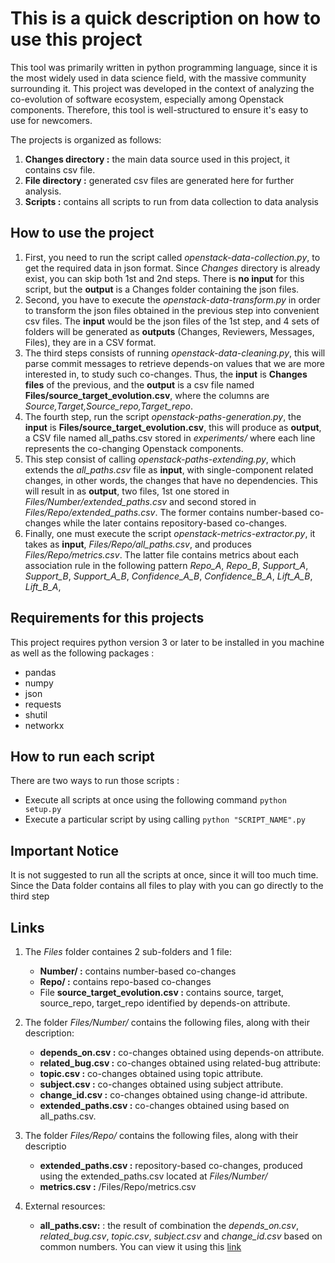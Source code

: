 # This is a quick description on how to use this project

This tool was primarily written in python programming language, since it is the most widely used in data science field, with the massive community surrounding it. This project was developed in the context of analyzing the co-evolution of software ecosystem, especially among Openstack components. Therefore, this tool is well-structured to ensure it's easy to use for newcomers.

The projects is organized as follows:

1. **Changes directory :** the main data source used in this project, it contains csv file.
2. **File directory :** generated csv files are generated here for further analysis.
3. **Scripts :** contains all scripts to run from data collection to data analysis

## How to use the project

1. First, you need to run the script called *openstack-data-collection.py*, to get the required data in json format. Since *Changes* directory is already exist, you can skip both 1st and 2nd steps. There is **no input** for this script, but the **output** is a Changes folder containing the json files.
2. Second, you have to execute the *openstack-data-transform.py* in order to transform the json files obtained in the previous step into convenient csv files. The **input** would be the json files of the 1st step, and 4 sets of folders will be generated as **outputs** (Changes, Reviewers, Messages, Files), they are in a CSV format.
3. The third steps consists of running *openstack-data-cleaning.py*, this will parse commit messages to retrieve depends-on values that we are more interested in, to study such co-changes. Thus, the **input** is **Changes files** of the previous, and the **output** is a csv file named **Files/source_target_evolution.csv**, where the columns are *Source,Target,Source_repo,Target_repo*.
4. The fourth step, run the script *openstack-paths-generation.py*, the **input** is **Files/source_target_evolution.csv**, this will produce as **output**, a CSV file named all_paths.csv stored in *experiments/* where each line represents the co-changing Openstack components.
5. This step consist of calling *openstack-paths-extending.py*, which extends the *all_paths.csv* file as **input**, with single-component related changes, in other words, the changes that have no dependencies. This will result in as **output**, two files, 1st one stored in *Files/Number/extended_paths.csv* and second stored in *Files/Repo/extended_paths.csv*. The former contains number-based co-changes while the later contains repository-based co-changes.
6. Finally, one must execute the script *openstack-metrics-extractor.py*, it takes as **input**, *Files/Repo/all_paths.csv*, and produces *Files/Repo/metrics.csv*. The latter file contains metrics about each association rule in the following pattern *Repo_A*, *Repo_B*, *Support_A*, *Support_B*, *Support_A_B*, *Confidence_A_B*, *Confidence_B_A*, *Lift_A_B*, *Lift_B_A*,

## Requirements for this projects

This project requires python version 3 or later to be installed in you machine as well as the following packages :

- pandas
- numpy
- json
- requests
- shutil
- networkx

## How to run each script

There are two ways to run those scripts :

- Execute all scripts at once using the following command `python setup.py`
- Execute a particular script by using calling `python "SCRIPT_NAME".py`

## Important Notice

It is not suggested to run all the scripts at once, since it will too much time. Since the Data folder contains all files to play with you can go directly to the third step

## Links

1. The *Files* folder containes 2 sub-folders and 1 file:
    - **Number/ :** contains number-based co-changes
    - **Repo/ :** contains repo-based co-changes
    - File **source_target_evolution.csv :** contains source, target, source_repo, target_repo identified by depends-on attribute.

2. The folder *Files/Number/* contains the following files, along with their description:
    - **depends_on.csv :** co-changes obtained using depends-on attribute.
    - **related_bug.csv :** co-changes obtained using related-bug attribute:
    - **topic.csv :** co-changes obtained using topic attribute.
    - **subject.csv :** co-changes obtained using subject attribute.
    - **change_id.csv :** co-changes obtained using change-id attribute.
    - **extended_paths.csv :** co-changes obtained using based on all_paths.csv.

3. The folder *Files/Repo/* contains the following files, along with their descriptio
    - **extended_paths.csv :** repository-based co-changes, produced using the extended_paths.csv located at *Files/Number/*
    - **metrics.csv :** /Files/Repo/metrics.csv

4. External resources:
    - **all_paths.csv:** : the result of combination the *depends_on.csv*, *related_bug.csv*, *topic.csv*, *subject.csv* and *change_id.csv* based on common numbers. You can view it using this [link](https://drive.google.com/file/d/1vZWYjYs45E__iwoBg9cFTI4f-COv1ZcQ/view?usp=sharing)